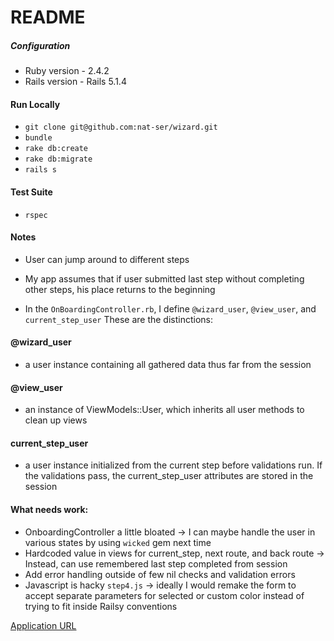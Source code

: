 # README

##### Configuration
* Ruby version - 2.4.2
* Rails version - Rails 5.1.4

#### Run Locally
- `git clone git@github.com:nat-ser/wizard.git`
- `bundle`
- `rake db:create`
- `rake db:migrate`
- `rails s`

#### Test Suite
- `rspec`

#### Notes
- User can jump around to different steps
- My app assumes that if user submitted last step without completing other steps, his place returns to the beginning

- In the `OnBoardingController.rb`, I define `@wizard_user`, `@view_user`, and `current_step_user`
These are the distinctions:

#### @wizard_user
- a user instance containing all gathered data thus far from the session

#### @view_user
- an instance of ViewModels::User, which inherits all user methods to clean up views

#### current_step_user
- a user instance initialized from the current step before validations run. If the validations pass, the current_step_user attributes are stored in the session


#### What needs work:
- OnboardingController a little bloated -> I can maybe handle the user in various states by using `wicked` gem next time
- Hardcoded value in views for current_step, next route, and back route -> Instead, can use remembered last step completed from session
- Add error handling outside of few nil checks and validation errors
- Javascript is hacky `step4.js` -> ideally I would remake the form to accept separate parameters for selected or custom color instead of trying to fit inside Railsy conventions


[Application URL](https://magical-form.herokuapp.com/)
